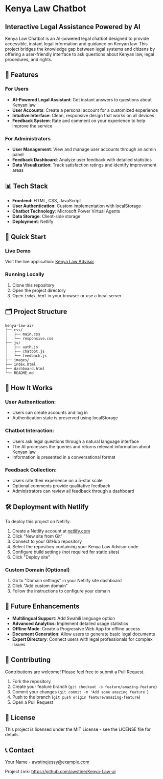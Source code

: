 # Kenya Law Chatbot
## Interactive Legal Assistance Powered by AI

Kenya Law Chatbot is an AI-powered legal chatbot designed to provide accessible, instant legal information and guidance on Kenyan law. This project bridges the knowledge gap between legal systems and citizens by offering a user-friendly interface to ask questions about Kenyan law, legal procedures, and rights.


## 🌟 Features

### For Users
- **AI-Powered Legal Assistant**: Get instant answers to questions about Kenyan law
- **User Accounts**: Create a personal account for a customized experience
- **Intuitive Interface**: Clean, responsive design that works on all devices
- **Feedback System**: Rate and comment on your experience to help improve the service

### For Administrators
- **User Management**: View and manage user accounts through an admin panel
- **Feedback Dashboard**: Analyze user feedback with detailed statistics
- **Data Visualization**: Track satisfaction ratings and identify improvement areas

## 📊 Tech Stack
- **Frontend**: HTML, CSS, JavaScript
- **User Authentication**: Custom implementation with localStorage
- **Chatbot Technology**: Microsoft Power Virtual Agents
- **Data Storage**: Client-side storage
- **Deployment**: Netlify

## 🚀 Quick Start

### Live Demo
Visit the live application: [Kenya Law Advisor](https://kenyalawadvisor.netlify.app)

### Running Locally
1. Clone this repository
2. Open the project directory
3. Open `index.html` in your browser or use a local server

## 🗂️ Project Structure
```
kenya-law-ai/
├── css/
│   ├── main.css
│   └── responsive.css
├── js/
│   ├── auth.js
│   ├── chatbot.js
│   └── feedback.js
├── images/
├── index.html
├── dashboard.html
└── README.md
```

## 🧠 How It Works

### User Authentication:
- Users can create accounts and log in
- Authentication state is preserved using localStorage

### Chatbot Interaction:
- Users ask legal questions through a natural language interface
- The AI processes the queries and returns relevant information about Kenyan law
- Information is presented in a conversational format

### Feedback Collection:
- Users rate their experience on a 5-star scale
- Optional comments provide qualitative feedback
- Administrators can review all feedback through a dashboard

## 🛠️ Deployment with Netlify

To deploy this project on Netlify:

1. Create a Netlify account at [netlify.com](https://netlify.com)
2. Click "New site from Git"
3. Connect to your GitHub repository
4. Select the repository containing your Kenya Law Advisor code
5. Configure build settings (not required for static sites)
6. Click "Deploy site"

### Custom Domain (Optional)
1. Go to "Domain settings" in your Netlify site dashboard
2. Click "Add custom domain"
3. Follow the instructions to configure your domain

## 🔮 Future Enhancements
- **Multilingual Support**: Add Swahili language option
- **Advanced Analytics**: Implement detailed usage statistics
- **Offline Mode**: Create a Progressive Web App for offline access
- **Document Generation**: Allow users to generate basic legal documents
- **Expert Directory**: Connect users with legal professionals for complex issues

## 🤝 Contributing

Contributions are welcome! Please feel free to submit a Pull Request.

1. Fork the repository
2. Create your feature branch (`git checkout -b feature/amazing-feature`)
3. Commit your changes (`git commit -m 'Add some amazing feature'`)
4. Push to the branch (`git push origin feature/amazing-feature`)
5. Open a Pull Request

## 📄 License

This project is licensed under the MIT License - see the LICENSE file for details.

## 📞 Contact

Your Name - awstinejessy@example.com

Project Link: https://github.com/awstine/Kenya-Law-ai

